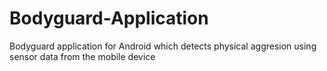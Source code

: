 # Bodyguard-Application
Bodyguard application for Android which detects physical aggresion using sensor data from the mobile device
